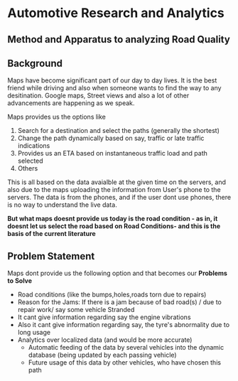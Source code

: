 #				Automotive Research and Analytics 
##		Method and Apparatus to analyzing Road Quality

## Background

Maps have become significant part of our day to day lives. It is the best friend while driving and also when someone wants to find the way to any desitination. Google maps, Street views and also a lot of other advancements are happening as we speak. 

Maps provides us the options like 
1) Search for a destination and select the paths (generally the shortest)
2) Change the path dynamically based on say, traffic or late traffic indications
3) Provides us an ETA based on instantaneous traffic load and path selected
4) Others

This is all based on the data avaialble at the given time on the servers, and also due to the maps uploading the information from User's phone to the servers. The data is from the phones, and if the user dont use phones, there is no way to understand the live data. 

**But what maps doesnt provide us today is the road condition - as in, it doesnt let us select the road based on Road Conditions- and this is the basis of the current literature** 


## Problem Statement 

Maps dont provide us the following option and that becomes our **Problems to Solve**

- Road conditions (like the bumps,holes,roads torn due to repairs)
- Reason for the Jams: If there is a jam because of bad road(s) / due to repair work/ say some vehicle Stranded
- It cant give information regarding say the engine vibrations 
- Also it cant give information regarding say, the tyre's abnormality due to long usage
- Analytics over localized data (and would be more accurate)
  - Automatic feeding of the data by several vehicles into the dynamic database (being updated by each passing vehicle)
  - Future usage of this data by other vehicles, who have chosen this path














